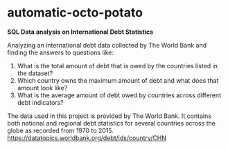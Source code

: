 # automatic-octo-potato
**SQL Data analysis on International Debt Statistics**

Analyzing an international debt data collected by The World Bank and finding the answers to questions like:


  1) What is the total amount of debt that is owed by the countries listed in the dataset?  
  2) Which country owns the maximum amount of debt and what does that amount look like?  
  3) What is the average amount of debt owed by countries across different debt indicators?
  
        

The data used in this project is provided by The World Bank. It contains both national and regional debt statistics for several countries across the globe as recorded from 1970 to 2015. https://datatopics.worldbank.org/debt/ids/country/CHN
